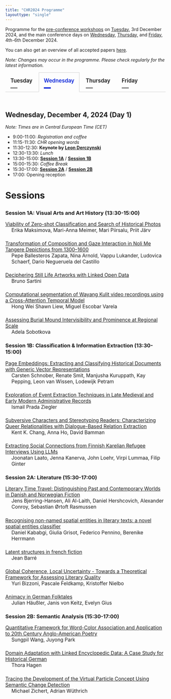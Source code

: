 ```yaml
---
title: "CHR2024 Programme"
layouttype: "single" 
---
```

<!-- CSS for tabs -->
<style>
/* modified from https://codepen.io/markcaron/pen/MvGRYV */
/* interaction */
.tabset > input[type="radio"] {
  position: absolute;
  left: -200vw;
}

.tabset .tab-panel {
  display: none;
}

.tabset > input:first-child:checked ~ .tab-panels > .tab-panel:first-child,
.tabset > input:nth-child(3):checked ~ .tab-panels > .tab-panel:nth-child(2),
.tabset > input:nth-child(5):checked ~ .tab-panels > .tab-panel:nth-child(3),
.tabset > input:nth-child(7):checked ~ .tab-panels > .tab-panel:nth-child(4),
.tabset > input:nth-child(9):checked ~ .tab-panels > .tab-panel:nth-child(5),
.tabset > input:nth-child(11):checked ~ .tab-panels > .tab-panel:nth-child(6) {
  display: block;
}

/*
 Styling
*/
.tabset > label { /* styling of label */
  position: relative;
  display: inline-block;
  padding: 15px 15px 25px;
  border: 1px solid transparent;
  border-bottom: 0;
  cursor: pointer;
  font-weight: 600;
  font-size: 1.2em !important;
}

.tabset > label::after {
  content: "";
  position: absolute;
  left: 15px;
  bottom: 10px;
  width: 22px;
  height: 4px;
  background: #8d8d8d; /* inactive tab: color of line underneath tab*/
}

input:focus-visible + label {
  outline: 2px solid rgba(0,102,204,1);
  border-radius: 3px;
}

.tabset > label:hover,
.tabset > input:focus + label,
.tabset > input:checked + label {
  color: #0B25DA; /* active tab: color of label*/
}

.tabset > label:hover::after,
.tabset > input:focus + label::after,
.tabset > input:checked + label::after {
  background: #0B25DA; /* active tab: color of line underneath tab */
}

.tabset > input:checked + label {
  border-color: #ccc;
  border-bottom: 1px solid #fff;
  margin-bottom: -1px;
}

.tab-panel {
  padding: 30px 0;
  border-top: 1px solid #ccc;
}
.paper-entry {
  font-size: 1.1em; 
  margin-bottom: 1.5em; 
  }
.paper-title {
  display: block;
}
.paper-authors {
  margin-left: 1.25em;  /* indent authors */
  display: block;
}
</style>
<!-- HTML FOR PROGRAMME -->
Programme for the [pre-conference workshops](#parallel-workshops) on [Tuesday](#tuesday), 3rd December 2024, and the main conference days on [Wednesday](#wednesday), [Thursday](#thursday), and [Friday](#friday), 4th-6th December 2024. 

You can also get an overview of all accepted papers [here](/papers).

*Note: Changes may occur in the programme. Please check regularly for the latest information.*

<!-- DAYS -->
<div class="tabset">

  <!-- button creation -->
  <!-- TUE -->
  <input type="radio" name="tabset" id="tuesday" aria-controls="tuesday">
  <label for="tuesday">Tuesday</label>
  <!-- WED -->
  <input type="radio" name="tabset" id="wednesday" aria-controls="wednesday" checked>
  <label for="wednesday">Wednesday</label>
  <!-- THUR -->
  <input type="radio" name="tabset" id="thursday" aria-controls="thursday">
  <label for="thursday">Thursday</label>
  <!-- FRI -->
  <input type="radio" name="tabset" id="friday" aria-controls="friday">
  <label for="friday">Friday</label>
  
  <!-- content -->
  <div class="tab-panels">
  <section id="tuesday" class="tab-panel" alt="tab showing the schedule for tuesday">
   <h2 id="overview-tue" alt="Overview of Tuesday" style="font-weight:bold;">Tuesday, December 3, 2024 (Pre-conference workshops)</h2>
   <p style="font-style:italic">Note: Times are in Central European Time (CET)</p>
   <p>
    <ul>
      <li>09:00-12:30: <a href="#parallel-workshops"><strong>Workshop sessions</strong></a></li>
      <li>12:30-13:30: <em>Lunch</em></li>
      <li>13:30-17:00: <a href="#parallel-workshops"><strong>Workshop sessions</strong></a></li>
    </ul>    
   </p>
   <h3 id="parallel-workshops" style="font-weight:bold; font-size:2em;">Parallel Workshops<h3>
   <h3> Digital Methods for Mythological Research </h3>
   <p style="font-size:1em">
    dm4myth aims to bring together researchers from various disciplines who are interested in studying myths with digital tools and methods.
    We welcome contributions from various disciplines, such as (but not limited to) Ancient Near Eastern Studies, Religious Studies, Classical Studies/Classical Philology, Art History.
    The primary focus of this workshop is to explore the narrative material of mythological stories, underlying belief systems, and the multifaceted representation of characters in mythological contexts using digital methods.
    The full-day workshop is targeted at scholars who work on interdisciplinary research questions, which involve mythological (and derivative) topics and the application or development of computer science methods and algorithms.
    We welcome participants from all stages of their academic career, from (under-)graduate students to early career researchers and senior researchers. (<a href="https://dm4myth.github.io">https://dm4myth.github.io</a>)
   </p>
   <p>
   <h3>Analysing the Reception of Fiction Novels Across Languages</h3>
    <p style="font-size:1em">
    This workshop delves into the intersection of cultural practices and the digital sphere through a hands-on exploration of multilingual fiction book reviewing. 
    It offers participants an immersive experience, guiding them through the full research workflow of computational reader response studies, using book reviews and online comments as proxies for reception.
    Scheduled as four sessions, the workshop provides data and addresses key theoretical, methodological, and interpretive challenges to give participants a comprehensive understanding of the process. It is particularly suited for early career researchers, while senior researchers are also encouraged to attend and engage in discussions on theory and methodology. 
    Participants will gain practical experience with advanced NLP methods, statistical modeling, and computational approaches to reader response studies. Basic familiarity with Python is recommended.
    (<a href="https://igelsociety.github.io/CHR2024-book-reviews-workshop/">https://igelsociety.github.io/CHR2024-book-reviews-workshop/</a>)
    <br>
    <br>
    <i> Note: A maximum of 30 people can attend this workshop, and registered participants of the conference who indicated an interest in this workshop are selected on a first-come-first-serve basis.</i>
   </p>
   </p>
  </section>
  <!-- WED -->
    <section id="wednesday" class="tab-panel" alt="tab showing the schedule for wednesday">
      <h2 id="overview-wed" alt="Overview of Wednesday" style="font-weight:bold;">Wednesday, December 4, 2024 (Day 1)</h2>
      <p style="font-style:italic">Note: Times are in Central European Time (CET)</p>
      <p>
      <ul>
          <li>9:00-11:00: <em>Registration and coffee</em></li>
          <li>11:15-11:30: <em>CHR opening words</em></li>
          <li>11:30-12:30: <strong>Keynote by <a href="/announcements/leon-derczynski">Leon Derczynski</a></strong></li>
          <li>12:30-13:30: <em>Lunch</em></li>
          <li>13:30-15:00: <a href="#session1A"><strong>Session 1A</strong></a> / <a href="#session1B"><strong>Session 1B</strong></a>
          </li>
          <li>15:00-15:30: <em>Coffee Break</em></li>
          <li>15:30-17:00: <a href="#session2A"><strong>Session 2A</strong></a> / <a href="#session2B"><strong>Session 2B</strong></a>
          </li>
          <li>17:00: Opening reception</li>
      </ul>
      </p>
      <h3 style="font-weight:bold; font-size:2em;">Sessions<h3>
      <!-- Session 1A -->
      <h3 id="session1A" alt="Session 1A: Visual Arts and Art History (13:30-15:00)" style="font-weight:bold;">Session 1A: Visual Arts and Art History (13:30-15:00)</h3>
      <p class="paper-entry"><a href="/papers/paper20" class="paper-title">Viability of Zero-shot Classification and Search of Historical Photos</a><span class="paper-authors">Erika Maksimova, Mari-Anna Meimer, Mari Piirsalu, Priit Järv</span></p>
      <p class="paper-entry"><a href="/papers/paper71" class="paper-title">Transformation of Composition and Gaze Interaction in Noli Me Tangere Depictions from 1300–1600</a><span class="paper-authors">Pepe Ballesteros Zapata, Nina Arnold, Vappu Lukander, Ludovica Schaerf, Dario Negueruela del Castillo</span></p>
      <p class="paper-entry"><a href="/papers/paper123" class="paper-title">Deciphering Still Life Artworks with Linked Open Data</a><span class="paper-authors">Bruno Sartini</span></p>
      <p class="paper-entry"><a href="/papers/paper141" class="paper-title">Computational segmentation of Wayang Kulit video recordings using a Cross-Attention Temporal Model</a><span class="paper-authors">Hong Wei Shawn Liew, Miguel Escobar Varela</span></p>
      <p class="paper-entry"><a href="/papers/paper82" class="paper-title">Assessing Burial Mound Intervisibility and Prominence at Regional Scale</a><span class="paper-authors">Adela Sobotkova</span></p>
      <!-- Session 1B -->
      <h3 id="session1B" alt="Session 1B: Classification & Information Extraction (13:30-15:00)" style="font-weight:bold;">Session 1B: Classification & Information Extraction (13:30-15:00)</h3>
      <p class="paper-entry"><a href="/papers/paper73" class="paper-title">Page Embeddings: Extracting and Classifying Historical Documents with Generic Vector Representations</a><span class="paper-authors">Carsten Schnober, Renate Smit, Manjusha Kuruppath, Kay Pepping, Leon van Wissen, Lodewijk Petram</span></p>
      <p class="paper-entry"><a href="/papers/paper79" class="paper-title">Exploration of Event Extraction Techniques in Late Medieval and Early Modern Administrative Records</a><span class="paper-authors">Ismail Prada Ziegler</span></p>
      <p class="paper-entry"><a href="/papers/paper130" class="paper-title">Subversive Characters and Stereotyping Readers: Characterizing Queer Relationalities with Dialogue-Based Relation Extraction</a><span class="paper-authors">Kent K. Chang, Anna Ho, David Bamman</span></p>
      <p class="paper-entry"><a href="/papers/paper52" class="paper-title">Extracting Social Connections from Finnish Karelian Refugee Interviews Using LLMs</a><span class="paper-authors">Joonatan Laato, Jenna Kanerva, John Loehr, Virpi Lummaa, Filip Ginter</span></p>
      <!-- Session 2A -->
      <h3 id="session2A" alt="Session 2A: Literature (15:30-17:00)" style="font-weight:bold;">Session 2A: Literature (15:30-17:00)</h3>
      <p class="paper-entry"><a href="/papers/paper19" class="paper-title">Literary Time Travel: Distinguishing Past and Contemporary Worlds in Danish and Norwegian Fiction</a><span class="paper-authors">Jens Bjerring-Hansen, Ali Al-Laith, Daniel Hershcovich, Alexander Conroy, Sebastian Ørtoft Rasmussen</span></p>
      <p class="paper-entry"><a href="/papers/paper59" class="paper-title">Recognising non-named spatial entities in literary texts: a novel spatial entities classifier</a><span class="paper-authors">Daniel Kababgi, Giulia Grisot, Federico Pennino, Berenike Herrmann</span></p>
      <p class="paper-entry"><a href="/papers/paper97" class="paper-title">Latent structures in french fiction</a><span class="paper-authors">Jean Barré</span></p>
      <p class="paper-entry"><a href="/papers/paper36" class="paper-title">Global Coherence, Local Uncertainty - Towards a Theoretical Framework for Assessing Literary Quality</a><span class="paper-authors">Yuri Bizzoni, Pascale Feldkamp, Kristoffer Nielbo</span></p>
      <p class="paper-entry"><a href="/papers/paper90" class="paper-title">Animacy in German Folktales</a><span class="paper-authors">Julian Häußler, Janis von Keitz, Evelyn Gius</span></p>
      <!-- Session 2B -->
      <h3 id="session2B" alt="Session 2B: Semantic Analysis (15:30-17:00)" style="font-weight:bold;">Session 2B: Semantic Analysis (15:30-17:00)</h3>
      <p class="paper-entry"><a href="/papers/paper6" class="paper-title">Quantitative Framework for Word-Color Association and Application to 20th Century Anglo-American Poetry</a><span class="paper-authors">Sungpil Wang, Juyong Park</span></p>
      <p class="paper-entry"><a href="/papers/paper92" class="paper-title">Domain Adaptation with Linked Encyclopedic Data: A Case Study for Historical German</a><span class="paper-authors">Thora Hagen</span></p>
      <p class="paper-entry"><a href="/papers/paper95" class="paper-title">Tracing the Development of the Virtual Particle Concept Using Semantic Change Detection</a><span class="paper-authors">Michael Zichert, Adrian Wüthrich</span></p>
        </section>
  <!-- THUR -->
    <section id="thursday" class="tab-panel" alt="tab showing the schedule for thursday">
      <h2 id="overview-thu" alt="Overview of Thursday" style="font-weight:bold;">Thursday, December 5, 2024 (Day 2) </h2>
      <p style="font-style:italic">Note: Times are in Central European Time (CET)</p>
      <p>
      <ul>
      <li>09:00-10:30: <a href="#lightning-talks"><strong>Lightning talks session</strong></a></li>
      <li>10:30-11:00: <em>Coffee break</em></li>
      <li>11:00-12:30: <a href="#session3A"><strong>Session 3A</strong></a> / <a href="#session3B"><strong>Session 3B</strong></a>
      </li>
      <li>12:30-13:30: <em>Lunch</em></li>
      <li>13:30-15:00: <a href="#session4A"><strong>Session 4A</strong></a> / <a href="#session4B"><strong>Session 4B</strong></a>
      </li>
      <li>15:00-15:30: <em>Coffee break</em></li>
      <li>15:30-17:00: <a href="#session5A"><strong>Session 5A</strong></a> / <a href="#session5B"><strong>Session 5B</strong></a>
      </li>      <li>17:00: <a href="#postersession"><em>Poster walk-around</em></a></li>
      <li>20:00: <em>Conference dinner</em></li>
      </ul>
      </p>
      <h3 style="font-weight:bold; font-size:2em;">Sessions<h3>
      <!-- Session 3A -->
      <h3 id="session3A" alt="Session 3A: Literary Canon & Reception (11:00-12:30)" style="font-weight:bold;">Session 3A: Literary Canon & Reception (11:00-12:30)</h3>
      <p class="paper-entry"><a href="/papers/paper76" class="paper-title">Literary Canonicity and Algorithmic Fairness: The Effect of Author Gender on Classification Models</a><span class="paper-authors">Ida Marie S. Lassen, Pascale Feldkamp Moreira, Yuri Bizzoni and Kristoffer Nielbo</span></p>
      <p class="paper-entry"><a href="/papers/paper106" class="paper-title">Patterns of Quality: Comparing Reader Reception Across Fanfiction and Commercially Published Literature </a><span class="paper-authors">Mia Jacobsen, Yuri Bizzoni, Pascale Feldkamp Moreira, Kristoffer L. Nielbo</span></p>
      <p class="paper-entry"><a href="/papers/paper86" class="paper-title">Univariate Statistical Analysis of a Non-Canonical Literary Genre. Quantifying German-Language One-Act Plays (1740–1850)</a><span class="paper-authors">Viktor J. Illmer, Dîlan Canan Çakir, Frank Fischer, Lilly Welz, Carsten Milling</span></p>
      <!-- Session 3B -->
      <h3 id="session3B" alt="Session 3B: Stylometry (11:00-12:30)" style="font-weight:bold;">Session 3B: Stylometry (11:00-12:30)</h3>
      <p class="paper-entry"><a href="/papers/paper15" class="paper-title">Abbreviation Application: A Stylochronometric Study of Abbreviations in the Oeuvre of Herne’s Speculum Scribe</a><span class="paper-authors">Caroline Vandyck, Mike Kestemont</span></p>
      <p class="paper-entry"><a href="/papers/paper61" class="paper-title">Bootstrap Distance Imposters: High precision authorship verification with improved interpretability</a><span class="paper-authors">Ben Nagy</span></p>
      <p class="paper-entry"><a href="/papers/paper121" class="paper-title">Promises from an Inferential Approach in Classical Latin Authorship Attribution</a><span class="paper-authors">Giulio Tani Raffaelli</span></p>
      <p class="paper-entry"><a href="/papers/paper9" class="paper-title">Multilingual Stylometry: The influence of language on the performance of authorship attribution using corpora from the European Literary Text Collection (ELTeC)</a><span class="paper-authors">Christof Schöch, Julia Dudar, Evgeniia Fileva, Artjoms Šeļa</span></p>
      <!-- Session 4A -->
      <h3 id="session4A" alt="Session 4A: Large Language Models (13:30-15:00)" style="font-weight:bold;">Session 4A: Large Language Models (13:30-15:00)</h3>
      <p class="paper-entry"><a href="/papers/paper96" class="paper-title">Remember to Forget: A Study on Verbatim Memorization of Literature in Large Language Models</a><span class="paper-authors">Xinhao Zhang, Olga Seminck, Pascal Amsili</span></p>
      <p class="paper-entry"><a href="/papers/paper122" class="paper-title">Does ChatGPT Have a Poetic Style?</a><span class="paper-authors">Melanie Walsh, Anna Preus, Elizabeth Gronski</span></p>
      <p class="paper-entry"><a href="/papers/paper119" class="paper-title">On Classification with Large Language Models in Cultural Analytics</a><span class="paper-authors">David Bamman, Kent K. Chang, Li Lucy and Naitian Zhou</span></p>
      <!-- Session 4B -->
      <h3 id="session4B" alt="Session 4B: Automatic Text Recognition (13:30-15:00)" style="font-weight:bold;">Session 4B: Automatic Text Recognition (13:30-15:00)</h3>
      <p class="paper-entry"><a href="/papers/paper30" class="paper-title">Does Context Matter ? Enhancing Handwritten Text Recognition with Metadata in Historical Manuscripts</a><span class="paper-authors">Benjamin Kiessling, Thibault Clérice</span></p>
      <p class="paper-entry"><a href="/papers/paper35" class="paper-title">Enhancing Arabic Maghribi Handwritten Text Recognition with RASAM 2: A Comprehensive Dataset and Benchmarking</a><span class="paper-authors">Chahan Vidal-Gorène, Clément Salah, Noëmie Lucas, Aliénor Decours-Perez, Antoine Perrier</span></p>
      <p class="paper-entry"><a href="/papers/paper110" class="paper-title">Steps Towards Mining Manuscript Images for Untranscribed Texts: A Case Study From the Syriac Collection at the Vatican Library</a><span class="paper-authors">Luigi Bambaci, George Kiraz, Christine Roughan, Matthieu Freyder, Daniel Stökl Ben Ezra</span></p>
      <!-- Session 5A -->
      <h3 id="session5A" alt="Session 5A: Linguistic Change (15:30-17:00)" style="font-weight:bold;">Session 5A: Linguistic Change (15:30-17:00)</h3>
      <p class="paper-entry"><a href="/papers/paper18" class="paper-title">A Methodology for Studying Linguistic and Cultural Change in China, 1900-1950</a><span class="paper-authors">Spencer Dean Stewart</span></p>
      <p class="paper-entry"><a href="/papers/paper21" class="paper-title">The birth of French orthography. A computational analysis of French spelling systems in diachrony</a><span class="paper-authors">Simon Gabay, Thibault Clérice</span></p>
      <p class="paper-entry"><a href="/papers/paper60" class="paper-title">SCIENCE IS EXPLORATION: Computational Frontiers for Conceptual Metaphor Theory</a><span class="paper-authors">Rebecca M. M. Hicke, Ross Deans Kristensen-McLachlan</span></p>
      <!-- Session 5B -->
      <h3 id="session5B" alt="Session 5B: Search & Discovery (15:30-17:00)" style="font-weight:bold;">Session 5B: Search & Discovery (15:30-17:00)</h3>
      <p class="paper-entry"><a href="/papers/paper1" class="paper-title">Explainable Search and Discovery of Visual Cultural Heritage Collections with Multimodal Large Language Models</a><span class="paper-authors">Taylor Arnold, Lauren Tilton</span></p>
      <p class="paper-entry"><a href="/papers/paper17" class="paper-title">Integrating Visual and Textual Inputs for Searching Large-Scale Map Collections with CLIP</a><span class="paper-authors">Jamie Mahowald, Benjamin Charles Germain Lee</span></p>
      <p class="paper-entry"><a href="/papers/paper55" class="paper-title">Visual Navigation of Digital Libraries: Retrieval and Classification of Images in the National Library of Norway’s Digitised Book Collection</a><span class="paper-authors">Marie Roald, Magnus Breder Birkenes, Lars Gunnarsønn Bagøien Johnsen</span></p>
      <!-- Poster Session -->
      <h3 id="postersession" alt="Poster Session (17:00)" style="font-weight:bold;">Poster Session (17:00)</h3>
      <p class="paper-entry"><a href="/papers/paper4" class="paper-title">FAIR Turn in Epigraphy: Low Barrier Pathways to Quantitative and Reproducible Research in Latin Epigraphy</a><span class="paper-authors">Petra Heřmánková, Brian Ballsun-Stanton, Ray Laurence</span></p>
      <p class="paper-entry"><a href="/papers/paper5" class="paper-title">Sub-optimal Recall in Visual Cluster Retrieval: When Clusters Look Like Bridges</a><span class="paper-authors">Mathieu Jacomy, Matilde Ficozzi, Anders K. Munk</span></p>
      <p class="paper-entry"><a href="/papers/paper12" class="paper-title">Who Advertises in Newspapers? Data Criticism in Mining Historical Job Ads</a><span class="paper-authors">Klara Venglarova, Raven Adam, Wiltrud Mölzer, Saranya Balasubramanian, Jörn Kleinert, Manfred Füllsack, Georg Vogeler</span></p>
      <p class="paper-entry"><a href="/papers/paper23" class="paper-title">Catching Feelings: Aspect-Based Sentiment Analysis for Fanfiction Comments about Greek Myth</a><span class="paper-authors">Julia Neugarten, Tess Dejaeghere, Pranaydeep Singh, Amanda Robin Hemmons, Julie M. Birkholz</span></p>
      <p class="paper-entry"><a href="/papers/paper24" class="paper-title">Rediscovering the 1890s: A Norwegian Poetry Corpus</a><span class="paper-authors">Ranveig Kvinnsland, Ingerid Løyning Dale, Lars Magne Tungland</span></p>
      <p class="paper-entry"><a href="/papers/paper27" class="paper-title">Exploring the Evolution of Gender Power Difference through the Omegaverse Trope on AO3 Fanfiction</a><span class="paper-authors">Xiaoyan Yang, Federio Pianzola</span></p>
      <p class="paper-entry"><a href="/papers/paper28" class="paper-title">Automated Image Color Mapping for a Historic Photographic Collection</a><span class="paper-authors">Taylor Arnold, Lauren Tilton</span></p>
      <p class="paper-entry"><a href="/papers/paper29" class="paper-title">Getting to grippe with influenza: an investigation of why the disease is called that</a><span class="paper-authors">Maria Bekker-Nielsen Dunbar, Manex Agirrezabal, Tønnes Bekker-Nielsen</span></p>
      <p class="paper-entry"><a href="/papers/paper32" class="paper-title">Treebanks for the ordinary working grammarian</a><span class="paper-authors">Joel Priestley, Anders Nøklestad, Kristin Hagen, Anu Laanemets, Dag Trygve Truslew Haug</span></p>
      <p class="paper-entry"><a href="/papers/paper41" class="paper-title">A quantitative study of gender representation and authors' gender in a large-market print medium</a><span class="paper-authors">Christoph Bartl, Sharwin Rezagholi, Mareike Schumacher</span></p>
      <p class="paper-entry"><a href="/papers/paper43" class="paper-title">Clustering Tasks and Decision Trees with Augustan Love Poets: Cohesion and Separation in Feature Importance Extraction</a><span class="paper-authors">Carlos Javier Nusch, Gimena Del Río Riande, Leticia Cagnina, Marcelo Luis Errecalde, Leandro Antonelli</span></p>
      <p class="paper-entry"><a href="/papers/paper56" class="paper-title">The discourse of the French method: making old knowledge on market gardening accessible to machines and humans.</a><span class="paper-authors">David Colliaux, Remi van Trijp</span></p>
      <p class="paper-entry"><a href="/papers/paper58" class="paper-title">Bringing Rome to Life: Evaluating Historical Image Generation</a><span class="paper-authors">Phillip B. Ströbel, Zejie Guo, Ülkü Karagöz, Eva Maria Willi, Felix K. Maier</span></p>
      <p class="paper-entry"><a href="/papers/paper63" class="paper-title">Across the Pages: A Comparative Study of Reader Response to Web Novels in Chinese and English on Qidian and WebNovel</a><span class="paper-authors">Ze Yu, Federico Pianzola</span></p>
      <p class="paper-entry"><a href="/papers/paper78" class="paper-title">Discoverability in a Digital Library: A Study of “Rabbit Holes” within Gallica’s corpus</a><span class="paper-authors">Anne-Laure Tettoni, Simon Dumas Primbault</span></p>
      <p class="paper-entry"><a href="/papers/paper80" class="paper-title">The GOLEM-Knowledge Graph and Search Interface: Perspectives into Narrative and Fiction</a><span class="paper-authors">Franziska Pannach, Luotong Cheng, Federico Pianzola</span></p>
      <p class="paper-entry"><a href="/papers/paper99" class="paper-title">Text Mining to unveil Prehistoric Pastness in Museums</a><span class="paper-authors">Haley Anne Schwartz, Paula Jardón Giner, Xavier Rubio Campillo</span></p>
      <p class="paper-entry"><a href="/papers/paper133" class="paper-title">Modeling the Evolution of Harmony in Popular Music from Different Cultural Contexts</a><span class="paper-authors">Fabian C. Moss, Eita Nakamura</span></p>
      <p class="paper-entry"><a href="/papers/paper139" class="paper-title">Fine-Tuning Pre-Trained Language Models for Authorship Attribution of the Pseudo-Dionysian Ars Rhetorica</a><span class="paper-authors">Gleb Schmidt, Veronica Vybornaya, Ivan P. Yamshchikov</span></p>
    </section>
    <!-- FRI -->
    <section id="friday" class="tab-panel" alt="tab showing the schedule for friday">
      <h2 id="overview-fri" alt="Overview of Friday" style="font-weight:bold;">Friday, December 6, 2024 (DAY 3)</h2>
      <p style="font-style:italic">Note: Times are in Central European Time (CET)</p>
      <p>
        <ul>
          <li>09:00-10:00: <strong>Keynote by <a href="/announcements/lauren-klein">Lauren Klein</a></strong></li>
          <li>10:00-10:30: <em>Coffee break</em></li>
          <li>10:30-12:00: <a href="#session6A"><strong>Session 6A</strong></a> / <a href="#session6B"><strong>Session 6B</strong></a>
          </li>
          <li>12:00-13:00: <em>Lunch</em></li>
          <li>13:00-14:30: <a href="#session7A"><strong>Session 7A</strong></a> / <a href="#session7B"><strong>Session 7B</strong></a>
          </li>
          <li>14:30-15:00: <em>Coffee break</em></li>
          <li>15:00-16:30: <a href="#session8A"><strong>Session 8A</strong></a> / <a href="#session8B"><strong>Session 8B</strong></a>
          <li>16:30-17:00: <em>Award ceremony, concluding remarks</em></li>
        </ul>
      </p>
      <h3 style="font-weight:bold; font-size:2em;">Sessions<h3>
      <!-- Session 6A -->
      <h3 id="session6A" alt="Session 6A: Annotation (10:30-12:00)" style="font-weight:bold;">Session 6A: Annotation (10:30-12:00)</h3>
      <p class="paper-entry"><a href="/papers/paper75" class="paper-title">Combining Automatic Annotation with Human Validation for the Semantic Enrichment of Cultural Heritage Metadata</a><span class="paper-authors">Eirini Kaldeli, Alexandros Chortaras, Vassilis Lyberatos, Jason Liartis, Spyridon Kantarelis, Giorgos Stamou</span></p>
      <p class="paper-entry"><a href="/papers/paper46" class="paper-title">Models of Literary Evaluation and Web 2.0. An Annotation Experiment with Goodreads Reviews</a><span class="paper-authors">Simone Rebora, Gabriele Vezzani</span></p>
      <p class="paper-entry"><a href="/papers/paper62" class="paper-title">Addressing Uncertainty according to the Annotator's Expertise in Archaeological Data Collections: an Approach from Fuzzy Logic</a><span class="paper-authors">Patricia Martin-Rodilla, Leticia Tobalina-Pulido</span></p>
      <p class="paper-entry"><a href="/papers/paper74" class="paper-title">Direct and Indirect Annotation with Generative AI: A Case Study into Finding Animals and Plants in Historical Text</a><span class="paper-authors">Arjan van Dalfsen, Folgert Karsdorp, Ayoub Bagheri, Dieuwertje Mentink, Thirza van Engelen, Els Stronks</span></p>
      <!-- Session 6B -->
      <h3 id="session6B" alt="Session 6B: Multilingualism & Translation Studies (10:30-12:00)" style="font-weight:bold;">Session 6B: Multilingualism & Translation Studies (10:30-12:00)</h3>
      <p class="paper-entry"><a href="/papers/paper104" class="paper-title"> Textual Transmission without Borders: Multiple Multilingual Alignment and Stemmatology of the ``Lancelot en prose'' (Medieval French, Castilian, Italian)</a><span class="paper-authors">Matthias Gille Levenson, Lucence Ing, Jean-Baptiste Camps</span></p>
      <p class="paper-entry"><a href="/papers/paper128" class="paper-title">Automatic Translation Alignment Pipeline for Multilingual Digital Editions of Literary Works</a><span class="paper-authors">Maria Levchenko</span></p>
      <p class="paper-entry"><a href="/papers/paper135" class="paper-title">Early Modern Book Catalogues and Multilingualism: Identifying Multilingual Texts and Translations using Titles</a><span class="paper-authors">Yann Ryan, Margherita Fantoli</span></p>
      <p class="paper-entry"><a href="/papers/paper42" class="paper-title">Computational Paleography of Medieval Hebrew Scripts</a><span class="paper-authors">Berat Kurar-Barakat, Daria Vasyutinsky-Shapira, Sharva Gogawale, Mohammad Suliman and Nachum Dershowitz</span></p>
      <!-- Session 7A -->
      <h3 id="session7A" alt="Session 7A: Social Patterns (13:00-14:30)" style="font-weight:bold;">Session 7A: Social Patterns (13:00-14:30)</h3>
      <p class="paper-entry"><a href="/papers/paper93" class="paper-title">And then I saw it: Testing Hypotheses on Turning Points in a Corpus of UFO Sighting Reports</a><span class="paper-authors">Jan Langenhorst, Robert C. Schuppe, Yannick Frommherz</span></p>
      <p class="paper-entry"><a href="/papers/paper13" class="paper-title">Beyond the Register: Demographic Modeling of Arrest Patterns in 1879-1880 Brussels</a><span class="paper-authors">Folgert Karsdorp, Mike Kestemont, Margo de Koster</span></p>
      <p class="paper-entry"><a href="/papers/paper39" class="paper-title">Epistemic Capture through Specialization in Post-World War II Parliamentary Debate</a><span class="paper-authors">Ruben Ros, Melvin Wevers</span></p>
      <p class="paper-entry"><a href="/papers/paper94" class="paper-title">Revolution + Love: Measuring the Entanglements of State Violence and Emotions in Early PRC</a><span class="paper-authors">Maciej Kurzynski, Aaron Gilkison</span></p>
      <!-- Session 7B -->
      <h3 id="session7B" alt="Session 7B: Measuring Emotion & Sentiment (13:00-14:30)" style="font-weight:bold;">Session 7B: Measuring Emotion & Sentiment (13:00-14:30)</h3>
      <p class="paper-entry"><a href="/papers/paper67" class="paper-title">In the Context of Narrative, we Never Properly Defined the Concept of Valence</a><span class="paper-authors">Peter Boot, Angel Daza, Carsten Schnober, Willem van Hage</span></p>
      <p class="paper-entry"><a href="/papers/paper98" class="paper-title">Sentiment Below the Surface: Omissive and Evocative Strategies in Literature and Beyond</a><span class="paper-authors">Pascale Feldkamp, Ea Overgaard Lindhardt, Kristoffer L. Nielbo, Yuri Bizzoni</span></p>
      <p class="paper-entry"><a href="/papers/paper124" class="paper-title">Once More, With Feeling: Measuring Emotion of Acting Performances in Contemporary American Film</a><span class="paper-authors">Naitian Zhou, David Bamman</span></p>
      <!-- Session 8A -->
      <h3 id="session8A" alt="Session 8A: Cultural Dynamics (15:00-16:15)" style="font-weight:bold;">Session 8A: Cultural Dynamics (15:00-16:15)</h3>
      <p class="paper-entry"><a href="/papers/paper137" class="paper-title">On the Unity of Literary Change. The Development of Emotions in German Poetry, Prose, and Drama between 1850 and 1920 as a Test Case</a><span class="paper-authors">Leonard Konle, Merten Kröncke, Fotis Jannidis, Simone Winko</span></p>
      <p class="paper-entry"><a href="/papers/paper49" class="paper-title">Context is Key(NMF): Modelling Topical Information Dynamics in Chinese Diaspora Media</a><span class="paper-authors">Ross Deans Kristensen-McLachlan, Rebecca M.M. Hicke, Márton Kardos, Mette Thunø</span></p>
      <p class="paper-entry"><a href="/papers/paper70" class="paper-title">Locating the Leading Edge of Cultural Change</a><span class="paper-authors">Sarah Griebel, Becca Cohen, Lucian Li, Jiayu Liu, Jaihyun Park, Jana Perkins, Ted Underwood</span></p>
      <!-- Session 8B -->
      <h3 id="session8B" alt="Session 8B: Popular Media (15:00-16:15)" style="font-weight:bold;">Session 8B: Popular Media (15:00-16:15)</h3>
      <p class="paper-entry"><a href="/papers/paper132" class="paper-title">Treating Games as Plays? Computational Approaches to the Detection of Scenes in Game Dialogs</a><span class="paper-authors">Martin Schlenk, Thomas Efer, Manuel Burghardt</span></p>
      <p class="paper-entry"><a href="/papers/paper57" class="paper-title">Admiration and Frustration: A Multidimensional Analysis of Fanfiction</a><span class="paper-authors">Mia Jacobsen, Ross Deans Kristensen-McLachlan</span></p>
      <p class="paper-entry"><a href="/papers/paper102" class="paper-title">Greatest Hits Versus Deep Cuts: Exploring Variety in Set-lists Across Artists and Musical Genres</a><span class="paper-authors">Edward Abel, Andrew Goddard</span></p>
  </div>
  <!-- FRI -->
  
</div>


<!-- JS for making tabs and sections inside tabs linkable -->
<script>
function activateTabFromHash() {
    // get the current hash from the URL
    var hash = window.location.hash;
    if (hash) {
        // remove the '#' character
        var id = hash.substring(1);

        // first, try to find a radio button (tab control) with that ID
        var tabRadio = document.getElementById(id);
        if (tabRadio && tabRadio.name === 'tabset') {
            // activate the corresponding tab
            tabRadio.checked = true;
        } else {
            // if not found, try to find an element within a tab panel
            var targetElement = document.getElementById(id);
            if (targetElement) {
                // find the closest ancestor with class 'tab-panel'
                var tabPanel = targetElement.closest('.tab-panel');
                if (tabPanel) {
                    // get the id of the tab panel
                    var panelId = tabPanel.id;
                    // find the radio button whose aria-controls matches the panel id
                    var tabRadio = document.querySelector('input[name="tabset"][aria-controls="' + panelId + '"]');
                    if (tabRadio) {
                        // activate the corresponding tab
                        tabRadio.checked = true;
                    }
                }
            }
        }
    }
}

document.addEventListener("DOMContentLoaded", function() {
    activateTabFromHash();

    // update the URL hash when a new tab is selected
    var radios = document.querySelectorAll('.tabset > input[type="radio"]');
    radios.forEach(function(radio) {
        radio.addEventListener('change', function() {
            if (this.checked) {
                // update the URL hash to the radio button's ID
                history.replaceState(null, null, '#' + this.id);
            }
        });
    });
});

// listen for hash changes (e.g., when clicking on links to anchors)
window.addEventListener('hashchange', function() {
    activateTabFromHash();
});
</script>



